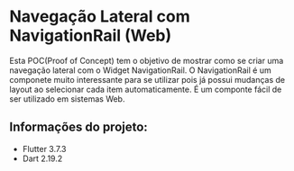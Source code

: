 # Navegação Lateral com NavigationRail (Web)

Esta POC(Proof of Concept) tem o objetivo de mostrar como se criar uma navegação lateral com o Widget NavigationRail.
O NavigationRail é um componete muito interessante para se utilizar pois já possui mudanças de layout ao selecionar cada item automaticamente.
É um componte fácil de ser utilizado em sistemas Web.

## Informações do projeto:

- Flutter 3.7.3
- Dart 2.19.2
